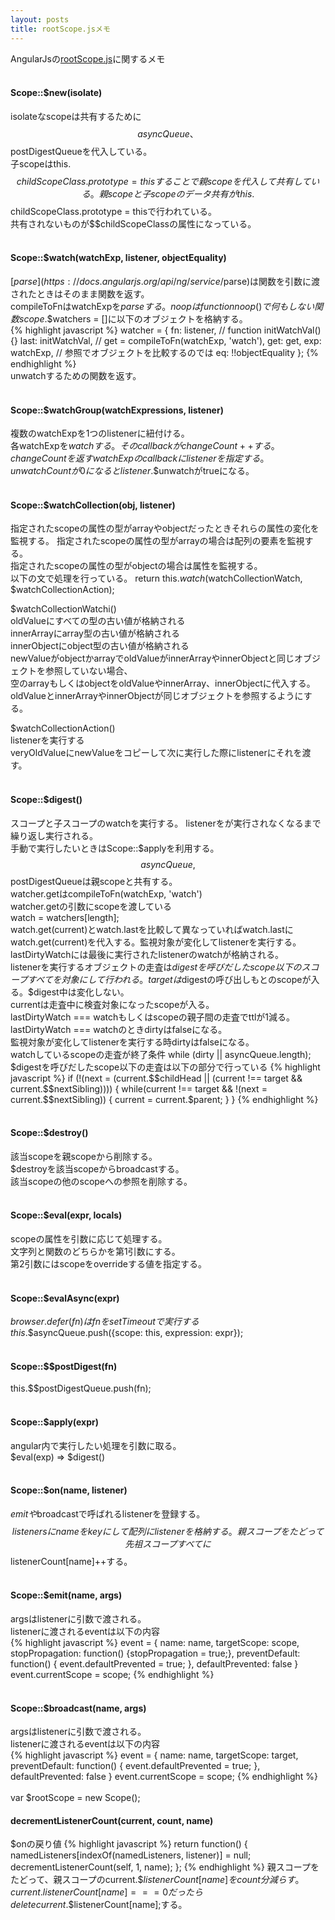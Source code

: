 ```yaml
---
layout: posts
title: rootScope.jsメモ 
---
```

AngularJsの[rootScope.js](https://github.com/angular/angular.js/blob/5224499bcdab670a882c6119e2d9192b84aa9047/src/ng/rootScope.js)に関するメモ     
<br/>
#### Scope::$new(isolate)
isolateなscopeは共有するために$$asyncQueue、$$postDigestQueueを代入している。   
子scopeはthis.$$childScopeClass.prototype = thisすることで親scopeを代入して共有している。   
親scopeと子scopeのデータ共有がthis.$$childScopeClass.prototype = thisで行われている。   
共有されないものが$$childScopeClassの属性になっている。  
<br/>
#### Scope::$watch(watchExp, listener, objectEquality)
[$parse](https://docs.angularjs.org/api/ng/service/$parse)は関数を引数に渡されたときはそのまま関数を返す。  
compileToFnはwatchExpを$parseする。   
noopはfunction noop() {}で何もしない関数   
scope.$$watchers = []に以下のオブジェクトを格納する。   
{% highlight javascript %}
watcher = {
    fn: listener,
    // function initWatchVal() {}
    last: initWatchVal,
    // get = compileToFn(watchExp, 'watch'),
    get: get,
    exp: watchExp,
    // 参照でオブジェクトを比較するのでは
    eq: !!objectEquality
};
{% endhighlight %}   
unwatchするための関数を返す。    
<br/>
#### Scope::$watchGroup(watchExpressions, listener)
複数のwatchExpを1つのlistenerに紐付ける。  
各watchExpを$watchする。そのcallbackがchangeCount++する。  
changeCountを返すwatchExpのcallbackにlistenerを指定する。  
unwatchCountが0になるとlistener.$$unwatchがtrueになる。  
<br/>
#### Scope::$watchCollection(obj, listener)  
指定されたscopeの属性の型がarrayやobjectだったときそれらの属性の変化を監視する。 
指定されたscopeの属性の型がarrayの場合は配列の要素を監視する。  
指定されたscopeの属性の型がobjectの場合は属性を監視する。  
以下の文で処理を行っている。
return this.$watch($watchCollectionWatch, $watchCollectionAction);  
  
$watchCollectionWatchi()   
oldValueにすべての型の古い値が格納される   
innerArrayにarray型の古い値が格納される   
innerObjectにobject型の古い値が格納される   
newValueがobjectかarrayでoldValueがinnerArrayやinnerObjectと同じオブジェクトを参照していない場合、   
空のarrayもしくはobjectをoldValueやinnerArray、innerObjectに代入する。   
oldValueとinnerArrayやinnerObjectが同じオブジェクトを参照するようにする。       
  
$watchCollectionAction()  
listenerを実行する  
veryOldValueにnewValueをコピーして次に実行した際にlistenerにそれを渡す。  
<br/>
#### Scope::$digest()  
スコープと子スコープのwatchを実行する。 
listenerをが実行されなくなるまで繰り返し実行される。  
手動で実行したいときはScope::$applyを利用する。    
$$asyncQueue, $$postDigestQueueは親scopeと共有する。   
watcher.getはcompileToFn(watchExp, 'watch')  
watcher.getの引数にscopeを渡している  
watch = watchers[length];   
watch.get(current)とwatch.lastを比較して異なっていればwatch.lastにwatch.get(current)を代入する。監視対象が変化してlistenerを実行する。  
lastDirtyWatchには最後に実行されたlistenerのwatchが格納される。  
listenerを実行するオブジェクトの走査は$digestを呼びだしたscope以下のスコープすべてを対象にして行われる。  
targetは$digestの呼び出しもとのscopeが入る。$digest中は変化しない。   
currentは走査中に検査対象になったscopeが入る。   
lastDirtyWatch === watchもしくはscopeの親子間の走査でttlが1減る。   
lastDirtyWatch === watchのときdirtyはfalseになる。  
監視対象が変化してlistenerを実行する時dirtyはfalseになる。   
watchしているscopeの走査が終了条件 while (dirty || asyncQueue.length);    
$digestを呼びだしたscope以下の走査は以下の部分で行っている    
{% highlight javascript %}
if (!(next = (current.$$childHead ||
    (current !== target && current.$$nextSibling)))) {
    while(current !== target && !(next = current.$$nextSibling)) {
        current = current.$parent;
    }
}
{% endhighlight %}   
<br/>
#### Scope::$destroy()  
該当scopeを親scopeから削除する。  
$destroyを該当scopeからbroadcastする。  
該当scopeの他のscopeへの参照を削除する。   
<br/>
#### Scope::$eval(expr, locals)  
scopeの属性を引数に応じて処理する。  
文字列と関数のどちらかを第1引数にする。  
第2引数にはscopeをoverrideする値を指定する。    
<br/>
#### Scope::$evalAsync(expr)   
$browser.defer(fn)はfnをsetTimeoutで実行する  
this.$$asyncQueue.push({scope: this, expression: expr});  
<br/>
#### Scope::$$postDigest(fn)   
this.$$postDigestQueue.push(fn);  
<br/>
#### Scope::$apply(expr)     
angular内で実行したい処理を引数に取る。  
$eval(exp) => $digest()  
<br/>
#### Scope::$on(name, listener)
$emitや$broadcastで呼ばれるlistenerを登録する。    
$$listenersにnameをkeyにして配列にlistenerを格納する。   
親スコープをたどって先祖スコープすべてに$$listenerCount[name]++する。    
<br/>
#### Scope::$emit(name, args)
argsはlistenerに引数で渡される。  
listenerに渡されるeventは以下の内容  
{% highlight javascript %}
event = {
    name: name,
    targetScope: scope,
    stopPropagation: function() {stopPropagation = true;},
    preventDefault: function() {
        event.defaultPrevented = true;
    },
    defaultPrevented: false
}
event.currentScope = scope;
{% endhighlight %}   
<br/>
#### Scope::$broadcast(name, args)
argsはlistenerに引数で渡される。  
listenerに渡されるeventは以下の内容  
{% highlight javascript %}
event = {
    name: name,
    targetScope: target,
    preventDefault: function() {
        event.defaultPrevented = true;
    },
    defaultPrevented: false
}
event.currentScope = scope;
{% endhighlight %}   
<br/>
var $rootScope = new Scope();
<br/>
#### decrementListenerCount(current, count, name)  
$onの戻り値
{% highlight javascript %}
return function() {
    namedListeners[indexOf(namedListeners, listener)] = null;
    decrementListenerCount(self, 1, name);
};
{% endhighlight %}   
親スコープをたどって、親スコープのcurrent.$$listenerCount[name]をcount分減らす。   
current.$$listenerCount[name] === 0だったらdelete current.$$listenerCount[name];する。    
